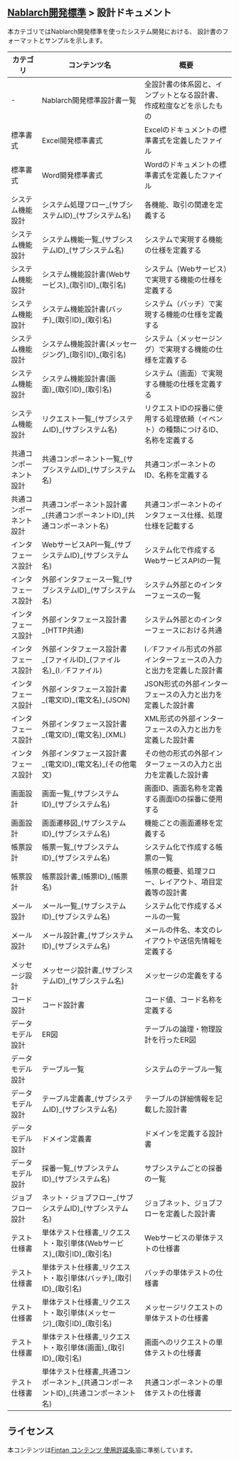 ## [Nablarch開発標準](../README.md) > 設計ドキュメント
本カテゴリではNablarch開発標準を使ったシステム開発における、
設計書のフォーマットとサンプルを示します。  

|カテゴリ|コンテンツ名|概要|
|--|--|--|
|-|Nablarch開発標準設計書一覧|全設計書の体系図と、インプットとなる設計書、作成粒度などを示したもの|
|標準書式|Excel開発標準書式|Excelのドキュメントの標準書式を定義したファイル|
|標準書式|Word開発標準書式|Wordのドキュメントの標準書式を定義したファイル|
|システム機能設計|システム処理フロー\_(サブシステムID)\_(サブシステム名)|各機能、取引の関連を定義する|
|システム機能設計|システム機能一覧\_(サブシステムID)\_(サブシステム名)|システムで実現する機能の仕様を定義する|
|システム機能設計|システム機能設計書(Webサービス)\_(取引ID)\_(取引名)|システム（Webサービス）で実現する機能の仕様を定義する|
|システム機能設計|システム機能設計書(バッチ)\_(取引ID)\_(取引名)|システム（バッチ）で実現する機能の仕様を定義する|
|システム機能設計|システム機能設計書(メッセージング)\_(取引ID)\_(取引名)|システム（メッセージング）で実現する機能の仕様を定義する|
|システム機能設計|システム機能設計書(画面)\_(取引ID)\_(取引名)|システム（画面）で実現する機能の仕様を定義する|
|システム機能設計|リクエスト一覧\_(サブシステムID)\_(サブシステム名)|リクエストIDの採番に使用する処理依頼（イベント）の種類につけるID、名称を定義する|
|共通コンポーネント設計|共通コンポーネント一覧\_(サブシステムID)\_(サブシステム名)|共通コンポーネントのID、名称を定義する|
|共通コンポーネント設計|共通コンポーネント設計書\_(共通コンポーネントID)\_(共通コンポーネント名)|共通コンポーネントのインタフェース仕様、処理仕様を記載する|
|インタフェース設計|WebサービスAPI一覧\_(サブシステムID)\_(サブシステム名)|システム化で作成するWebサービスAPIの一覧|
|インタフェース設計|外部インタフェース一覧\_(サブシステムID)\_(サブシステム名)|システム外部とのインターフェースの一覧|
|インタフェース設計|外部インタフェース設計書\_(HTTP共通)|システム外部とのインターフェースにおける共通|
|インタフェース設計|外部インタフェース設計書\_(ファイルID)\_(ファイル名)\_(I／Fファイル)|I／Fファイル形式の外部インターフェースの入力と出力を定義した設計書|
|インタフェース設計|外部インタフェース設計書\_(電文ID)\_(電文名)\_(JSON)|JSON形式の外部インターフェースの入力と出力を定義した設計書|
|インタフェース設計|外部インタフェース設計書\_(電文ID)\_(電文名)\_(XML)|XML形式の外部インターフェースの入力と出力を定義した設計書|
|インタフェース設計|外部インタフェース設計書\_(電文ID)\_(電文名)\_(その他電文)|その他の形式の外部インターフェースの入力と出力を定義した設計書|
|画面設計|画面一覧\_(サブシステムID)\_(サブシステム名)|画面ID、画面名称を定義する画面IDの採番に使用する|
|画面設計|画面遷移図\_(サブシステムID)\_(サブシステム名)|機能ごとの画面遷移を定義する|
|帳票設計|帳票一覧\_(サブシステムID)\_(サブシステム名)|システム化で作成する帳票の一覧|
|帳票設計|帳票設計書\_(帳票ID)\_(帳票名)|帳票の概要、処理フロー、レイアウト、項目定義等の設計書|
|メール設計|メール一覧\_(サブシステムID)\_(サブシステム名)|システム化で作成するメールの一覧|
|メール設計|メール設計書\_(サブシステムID)\_(サブシステム名)|メールの件名、本文のレイアウトや送信先情報を定義する|
|メッセージ設計|メッセージ設計書\_(サブシステムID)\_(サブシステム名)|メッセージの定義をする|
|コード設計|コード設計書|コード値、コード名称を定義する|
|データモデル設計|ER図|テーブルの論理・物理設計を行ったER図|
|データモデル設計|テーブル一覧|システムのテーブル一覧|
|データモデル設計|テーブル定義書\_(サブシステムID)\_(サブシステム名)|テーブルの詳細情報を記載した設計書|
|データモデル設計|ドメイン定義書|ドメインを定義する設計書|
|データモデル設計|採番一覧\_(サブシステムID)\_(サブシステム名)|サブシステムごとの採番の一覧|
|ジョブフロー設計|ネット・ジョブフロー\_(サブシステムID)\_(サブシステム名)|ジョブネット、ジョブフローを定義した設計書|
|テスト仕様書|単体テスト仕様書\_リクエスト・取引単体(Webサービス)\_(取引ID)\_(取引名)|Webサービスの単体テストの仕様書|
|テスト仕様書|単体テスト仕様書\_リクエスト・取引単体(バッチ)\_(取引ID)\_(取引名)|バッチの単体テストの仕様書|
|テスト仕様書|単体テスト仕様書\_リクエスト・取引単体(メッセージ)\_(取引ID)\_(取引名)|メッセージリクエストの単体テストの仕様書|
|テスト仕様書|単体テスト仕様書\_リクエスト・取引単体(画面)\_(取引ID)\_(取引名)|画面へのリクエストの単体テストの仕様書|
|テスト仕様書|単体テスト仕様書\_共通コンポーネント\_(共通コンポーネントID)\_(共通コンポーネント名)|共通コンポーネントの単体テストの仕様書|

## ライセンス

本コンテンツは<a href="https://fintan.jp/?page_id=201">Fintan コンテンツ 使用許諾条項</a>に準拠しています。
